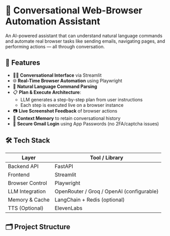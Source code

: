 # 🧠 Conversational Web-Browser Automation Assistant

An AI-powered assistant that can understand natural language commands and automate real browser tasks like sending emails, navigating pages, and performing actions — all through conversation.

## 🚀 Features

- 🧑‍💻 **Conversational Interface** via Streamlit
- 🌐 **Real-Time Browser Automation** using Playwright
- 🤖 **Natural Language Command Parsing**
- 📋 **Plan & Execute Architecture**:
  - LLM generates a step-by-step plan from user instructions
  - Each step is executed live on a browser instance
- 📷 **Live Screenshot Feedback** of browser actions
- 🧠 **Context Memory** to retain conversational history
- 🔐 **Secure Gmail Login** using App Passwords (no 2FA/captcha issues)

## 🛠 Tech Stack

| Layer            | Tool / Library           |
|------------------|--------------------------|
| Backend API      | FastAPI                  |
| Frontend         | Streamlit                |
| Browser Control  | Playwright               |
| LLM Integration  | OpenRouter / Groq / OpenAI (configurable) |
| Memory & Cache   | LangChain + Redis (optional) |
| TTS (Optional)   | ElevenLabs               |

## 🗂️ Project Structure

